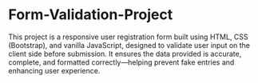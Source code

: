 # Form-Validation-Project
This project is a responsive user registration form built using HTML, CSS (Bootstrap), and vanilla JavaScript, designed to validate user input on the client side before submission. It ensures the data provided is accurate, complete, and formatted correctly—helping prevent fake entries and enhancing user experience.
